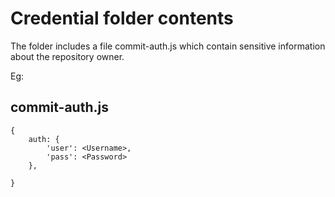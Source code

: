 # Credential folder contents

The folder includes a file commit-auth.js which contain sensitive information about the repository owner.

Eg:

## commit-auth.js

```
{
    auth: {
        'user': <Username>,
        'pass': <Password>
    },
    
}
```


